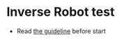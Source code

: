 # Inverse Robot test
- Read [the guideline](https://github.com/mate-academy/js_task-guideline/blob/master/README.md) before start
